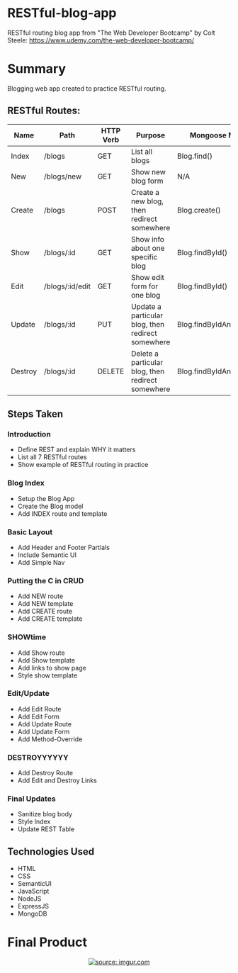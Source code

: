 # RESTful-blog-app

RESTful routing blog app from "The Web Developer Bootcamp" by Colt Steele: https://www.udemy.com/the-web-developer-bootcamp/

# Summary

Blogging web app created to practice RESTful routing.


## RESTful Routes:

| Name    | Path            | HTTP Verb | Purpose                                           | Mongoose Method          |
| ------- | --------------- | --------- | ------------------------------------------------- | ------------------------ |
| Index   | /blogs          | GET       | List all blogs                                    | Blog.find()              |
| New     | /blogs/new      | GET       | Show new blog form                                | N/A                      |
| Create  | /blogs          | POST      | Create a new blog, then redirect somewhere        | Blog.create()            |
| Show    | /blogs/:id      | GET       | Show info about one specific blog                 | Blog.findById()          |
| Edit    | /blogs/:id/edit | GET       | Show edit form for one blog                       | Blog.findById()          |
| Update  | /blogs/:id      | PUT       | Update a particular blog, then redirect somewhere | Blog.findByIdAndUpdate() |
| Destroy | /blogs/:id      | DELETE    | Delete a particular blog, then redirect somewhere | Blog.findByIdAndRemove() |

## Steps Taken

### Introduction
* Define REST and explain WHY it matters
* List all 7 RESTful routes
* Show example of RESTful routing in practice

### Blog Index
* Setup the Blog App
* Create the Blog model
* Add INDEX route and template

### Basic Layout
* Add Header and Footer Partials
* Include Semantic UI
* Add Simple Nav

### Putting the C in CRUD
* Add NEW route
* Add NEW template
* Add CREATE route
* Add CREATE template

### SHOWtime
* Add Show route
* Add Show template
* Add links to show page
* Style show template

### Edit/Update
* Add Edit Route
* Add Edit Form
* Add Update Route
* Add Update Form
* Add Method-Override

### DESTROYYYYYY
* Add Destroy Route
* Add Edit and Destroy Links

### Final Updates
* Sanitize blog body
* Style Index
* Update REST Table

## Technologies Used

* HTML
* CSS
* SemanticUI
* JavaScript
* NodeJS
* ExpressJS
* MongoDB

# Final Product

 <p align="center">
    <a href="https://imgur.com/GSvGqzl"><img src="https://i.imgur.com/GSvGqzl.png" title="source: imgur.com" /></a>
